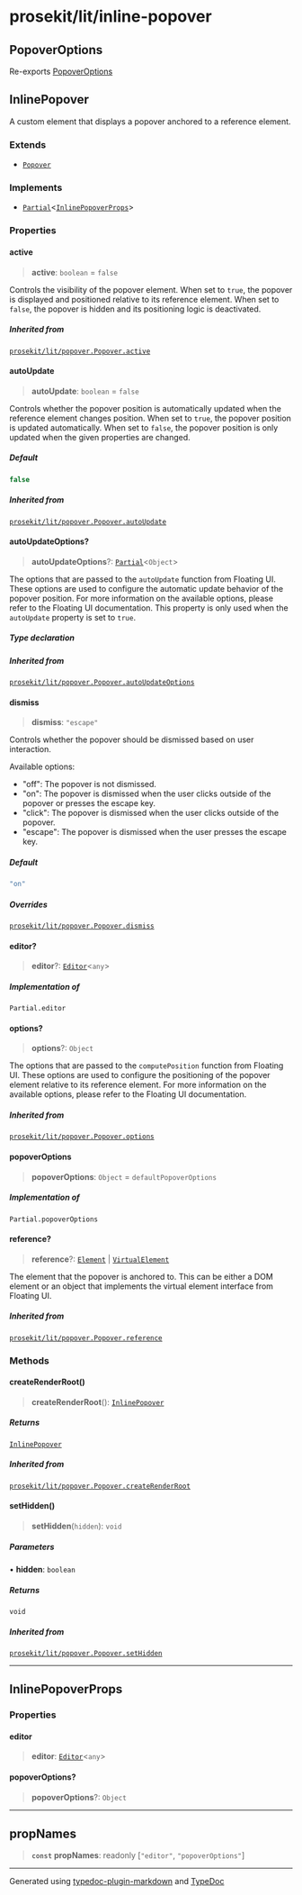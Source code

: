 # prosekit/lit/inline-popover

<a id="PopoverOptions" name="PopoverOptions"></a>

## PopoverOptions

Re-exports [PopoverOptions](autocomplete-popover.md#PopoverOptions)

<a id="InlinePopover" name="InlinePopover"></a>

## InlinePopover

A custom element that displays a popover anchored to a reference element.

### Extends

- [`Popover`](popover.md#Popover)

### Implements

- [`Partial`]( https://www.typescriptlang.org/docs/handbook/utility-types.html#partialtype )\<[`InlinePopoverProps`](inline-popover.md#InlinePopoverProps)\>

### Properties

<a id="active" name="active"></a>

#### active

> **active**: `boolean` = `false`

Controls the visibility of the popover element. When set to `true`, the
popover is displayed and positioned relative to its reference element. When
set to `false`, the popover is hidden and its positioning logic is
deactivated.

##### Inherited from

[`prosekit/lit/popover.Popover.active`](popover.md#active)

<a id="autoUpdate" name="autoUpdate"></a>

#### autoUpdate

> **autoUpdate**: `boolean` = `false`

Controls whether the popover position is automatically updated when the
reference element changes position. When set to `true`, the popover
position is updated automatically. When set to `false`, the popover
position is only updated when the given properties are changed.

##### Default

```ts
false
```

##### Inherited from

[`prosekit/lit/popover.Popover.autoUpdate`](popover.md#autoUpdate)

<a id="autoUpdateOptions" name="autoUpdateOptions"></a>

#### autoUpdateOptions?

> **autoUpdateOptions**?: [`Partial`]( https://www.typescriptlang.org/docs/handbook/utility-types.html#partialtype )\<`Object`\>

The options that are passed to the `autoUpdate` function from Floating UI.
These options are used to configure the automatic update behavior of the
popover position. For more information on the available options, please
refer to the Floating UI documentation. This property is only used when the
`autoUpdate` property is set to `true`.

##### Type declaration

##### Inherited from

[`prosekit/lit/popover.Popover.autoUpdateOptions`](popover.md#autoUpdateOptions)

<a id="dismiss" name="dismiss"></a>

#### dismiss

> **dismiss**: `"escape"`

Controls whether the popover should be dismissed based on user interaction.

Available options:

- "off": The popover is not dismissed.
- "on": The popover is dismissed when the user clicks outside of the popover or presses the escape key.
- "click": The popover is dismissed when the user clicks outside of the popover.
- "escape": The popover is dismissed when the user presses the escape key.

##### Default

```ts
"on"
```

##### Overrides

[`prosekit/lit/popover.Popover.dismiss`](popover.md#dismiss)

<a id="editor" name="editor"></a>

#### editor?

> **editor**?: [`Editor`](../core.md#EditorE)\<`any`\>

##### Implementation of

`Partial.editor`

<a id="options" name="options"></a>

#### options?

> **options**?: `Object`

The options that are passed to the `computePosition` function from Floating
UI. These options are used to configure the positioning of the popover
element relative to its reference element. For more information on the
available options, please refer to the Floating UI documentation.

##### Inherited from

[`prosekit/lit/popover.Popover.options`](popover.md#options)

<a id="popoverOptions" name="popoverOptions"></a>

#### popoverOptions

> **popoverOptions**: `Object` = `defaultPopoverOptions`

##### Implementation of

`Partial.popoverOptions`

<a id="reference" name="reference"></a>

#### reference?

> **reference**?: [`Element`]( https://developer.mozilla.org/docs/Web/API/Element ) \| [`VirtualElement`]( https://floating-ui.com/docs/virtual-elements )

The element that the popover is anchored to. This can be either a DOM
element or an object that implements the virtual element interface from
Floating UI.

##### Inherited from

[`prosekit/lit/popover.Popover.reference`](popover.md#reference)

### Methods

<a id="createRenderRoot" name="createRenderRoot"></a>

#### createRenderRoot()

> **createRenderRoot**(): [`InlinePopover`](inline-popover.md#InlinePopover)

##### Returns

[`InlinePopover`](inline-popover.md#InlinePopover)

##### Inherited from

[`prosekit/lit/popover.Popover.createRenderRoot`](popover.md#createRenderRoot)

<a id="setHidden" name="setHidden"></a>

#### setHidden()

> **setHidden**(`hidden`): `void`

##### Parameters

• **hidden**: `boolean`

##### Returns

`void`

##### Inherited from

[`prosekit/lit/popover.Popover.setHidden`](popover.md#setHidden)

***

<a id="InlinePopoverProps" name="InlinePopoverProps"></a>

## InlinePopoverProps

### Properties

<a id="editor-1" name="editor-1"></a>

#### editor

> **editor**: [`Editor`](../core.md#EditorE)\<`any`\>

<a id="popoverOptions-1" name="popoverOptions-1"></a>

#### popoverOptions?

> **popoverOptions**?: `Object`

***

<a id="propNames" name="propNames"></a>

## propNames

> **`const`** **propNames**: readonly [`"editor"`, `"popoverOptions"`]

***

Generated using [typedoc-plugin-markdown](https://www.npmjs.com/package/typedoc-plugin-markdown) and [TypeDoc](https://typedoc.org/)
